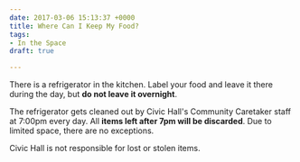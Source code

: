 ```yaml
---
date: 2017-03-06 15:13:37 +0000
title: Where Can I Keep My Food?
tags:
- In the Space
draft: true

---
```

There is a refrigerator in the kitchen. Label your food and leave it there during the day, but **do not leave it overnight**. 

The refrigerator gets cleaned out by Civic Hall's Community Caretaker staff at 7:00pm every day. All **items left after 7pm will be discarded**. Due to limited space, there are no exceptions.


Civic Hall is not responsible for lost or stolen items.